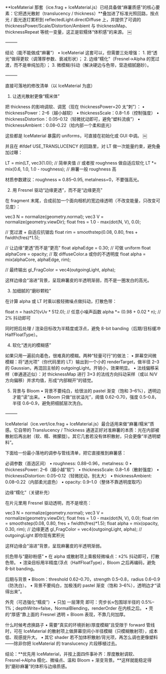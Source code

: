 **IceMaterial 那套（ice.frag + IceMaterial.js）已经具备做“麻薯质感”的核心要素：它把透光散射（translucency / thickness）**叠加进了标准光照回路，按点光 / 面光逐灯累积到 reflectedLight.directDiffuse 上，并提供了可调的 thicknessPower/Scale/Distortion/Ambient 与 thicknessMap、thicknessRepeat 等统一变量，这正是软糯体“体积感”的来源。 ￼

⸻

结论（能不能做成“麻薯”）
	•	IceMaterial 这套可以，但需要三处增强：
	1.	把“透光”做得更软（调薄厚参数、衰减形状）；
	2.	边缘“糯化”（Fresnel→Alpha 的宽过渡，而不是单纯加亮）；
	3.	微模糊/抖动（解决硬边与色带，营造细腻磨砂）。

⸻

直接可落地的修改清单（以 IceMaterial 为底）

1) 让透光散射更像“糯米体”

把 thickness 的影响调软、调宽（现在 thicknessPower=20 太“刺”）：
	•	thicknessPower：2–6（越小越软）
	•	thicknessScale：0.8–1.6（控制强度）
	•	thicknessDistortion：0.05–0.12（轻微扰动即可，避免“塑料流痕”）
	•	thicknessAmbient：0.08–0.22（给内部一个柔和底光）

这些都是 IceMaterial 暴露的 uniforms，可直接在初始化或 GUI 中调。 ￼

并且在 #ifdef USE_TRANSLUCENCY 的回路里，对 LT 做一次能量约束，避免叠加过曝：

LT = min(LT, vec3(1.0));              // 简单夹值
// 或者按 roughness 做自适应软化
LT *= mix(0.6, 1.0, 1.0 - roughness); // 麻薯一般 roughness 高

材质参数建议：roughness ≈ 0.85–0.95, metalness=0，不要强高光。

2) 用 Fresnel 驱动“边缘更透”，而不是“边缘更亮”

在 fragment 末尾，合成前加一个面向相机的宽边缘透明（不改变能量，只改变可见度）：

vec3  N = normalize(geometry.normal);
vec3  V = normalize(geometry.viewDir);
float fres = 1.0 - max(dot(N, V), 0.0);

// 宽过渡 + 自适应抗锯齿
float rim = smoothstep(0.08, 0.80, fres + fwidth(fres)*1.5);

// 让边缘“更透”而不是“更亮”
float alphaEdge = 0.30;    // 可做 uniform
float alphaCore = opacity; // 取 diffuseColor.a 或你的不透明度
float alpha = mix(alphaCore, alphaEdge, rim);

// 最终输出
gl_FragColor = vec4(outgoingLight, alpha);

这样边缘会“溶进”背景，呈现麻薯皮的半透明渐弱，而不是一圈发白的高光。

3) 加细腻的“磨砂颗粒”

在计算 alpha 或 LT 时乘以极轻微噪点做抖动，打散色带：

float n = hash21(vUv * 512.0);        // 任意小噪声函数
alpha *= (0.98 + 0.02 * n);           // 2% 抖动即可

同时把后处理 / 渲染目标改为半精度或浮点，避免 8-bit banding（后期/目标缓冲 HalfFloatType）。

4) 软化“透光的模糊感”

如果只用一遍前向着色，很难真的模糊。两种“轻量可行”的做法：
	•	屏幕空间微模糊：将“透光项”（你代码里的 LT）输出到一个小的 renderTarget，做半径 2–3 的 Gaussian，再混回主帧的 outgoingLight。开销小，效果明显。
	•	法线偏移采样（单通道近似）：对 thicknessMap 进行 3×3 的法线方向抖动采样（或以 N/V 方向偏移）并求均值，形成“内部糊开”的错觉。

5) 背景与 Bloom
	•	背景不要纯白，给很淡的 pastel 渐变（饱和 3–6%），透明边才能“读”出来。
	•	Bloom 只做“丝状溢光”，阈值 0.62–0.70，强度 0.5–0.8，半径 0.6–0.9，避免把细腻层次洗白。

⸻

IceMaterial（ice.vert/ice.frag + IceMaterial.js）最合适用来做“麻薯/糯米”质感。它自带的 Translucency / Thickness 通道正好对准麻薯的本质：光在内部被散射后再出射（软、糯、微朦胧）。其它几套若没有体积散射，只会更像“半透明塑料”。

下面给一份最小落地的调参与管线清单，把它直接推到麻薯感：

必调参数（首选区间）
	•	roughness: 0.88–0.96，metalness: 0
	•	thicknessPower: 2–6（越小越“软”）
	•	thicknessScale: 0.8–1.6（散射强度）
	•	thicknessDistortion: 0.05–0.12（轻微扰动，别太大）
	•	thicknessAmbient: 0.08–0.22（内部柔光底色）
	•	opacity: 0.9–1.0（整体不靠透明度取巧）

边缘“糯化”（关键补充）

在片元里用 Fresnel 驱动透明，而不是增亮：

vec3 N = normalize(geometry.normal);
vec3 V = normalize(geometry.viewDir);
float fres = 1.0 - max(dot(N, V), 0.0);
float rim  = smoothstep(0.08, 0.80, fres + fwidth(fres)*1.5);
float alpha = mix(opacity, 0.30, rim);       // 边缘更透
gl_FragColor = vec4(outgoingLight, alpha);   // outgoingLight 即你现有累积光

这样边缘会“溶进”背景，呈现麻薯皮的半透明渐弱。

抗色带与“磨砂粉感”
	•	在 alpha 或散射项上乘极轻微噪点：±2% 抖动即可，打散色带。
	•	渲染目标用半精度/浮点（HalfFloatType），Bloom 之后再编码，避免 8-bit banding。

后期与背景
	•	Bloom：threshold 0.62–0.70，strength 0.5–0.8，radius 0.6–0.9（防洗白）。
	•	背景不要纯白，加极浅的 pastel 渐变（饱和 3–6%），透明边才“读得出来”。

外壳（可选强化“糯皮”）
	•	只加 一层薄壳 即可：壳步长≈包围球半径的 0.5%–1%；depthWrite=false，NormalBlending，renderOrder 在内核之后。
	•	壳的“厚感”靠上面的 Fresnel 透明 + Bloom 表现，不靠几何加厚。

什么时候考虑换路子
	•	需要“真实的环境折射/厚度模糊”且受限于 forward 管线时，可在 IceMaterial 的散射项上做屏幕空间小半径模糊（只模糊散射项），成本低、观感提升大。
	•	其它 shader 若不加体积散射/背光项，再怎么调也更像塑料——除非你把 IceMaterial 的 translucency 片段移植过去。

结论：**优先用 IceMaterial，并按上面四件事补齐：厚度散射调软、Fresnel→Alpha 糯化、微噪点、温和 Bloom + 渐变背景。**这样就能稳定得到“磨砂麻薯”的体积与边缘质感。
